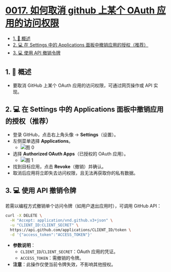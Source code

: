 # [0017. 如何取消 github 上某个 OAuth 应用的访问权限](https://github.com/Tdahuyou/TNotes.git-notes/tree/main/notes/0017.%20%E5%A6%82%E4%BD%95%E5%8F%96%E6%B6%88%20github%20%E4%B8%8A%E6%9F%90%E4%B8%AA%20OAuth%20%E5%BA%94%E7%94%A8%E7%9A%84%E8%AE%BF%E9%97%AE%E6%9D%83%E9%99%90)

<!-- region:toc -->

- [1. 📝 概述](#1--概述)
- [2. 💻 在 Settings 中的 Applications 面板中撤销应用的授权（推荐）](#2--在-settings-中的-applications-面板中撤销应用的授权推荐)
- [3. 💻 使用 API 撤销令牌](#3--使用-api-撤销令牌)

<!-- endregion:toc -->

## 1. 📝 概述

- 要取消 GitHub 上某个 OAuth 应用的访问权限，可通过网页操作或 API 实现。

## 2. 💻 在 Settings 中的 Applications 面板中撤销应用的授权（推荐）

- 登录 GitHub，点击右上角头像 → **Settings**（设置）。
- 左侧菜单选择 **Applications**。
  - ![图 0](https://cdn.jsdelivr.net/gh/Tdahuyou/imgs@main/2025-07-26-00-20-53.png)
- 选择 **Authorized OAuth Apps**（已授权的 OAuth 应用）。
  - ![图 1](https://cdn.jsdelivr.net/gh/Tdahuyou/imgs@main/2025-07-26-00-31-26.png)
- 找到目标应用，点击 **Revoke**（撤销）并确认。
- 取消后应用将立即失去访问权限，且无法再获取你的私有数据。

## 3. 💻 使用 API 撤销令牌

若需以编程方式撤销单个访问令牌（如用户退出应用时），可调用 GitHub API：

```bash
curl -X DELETE \
  -H "Accept: application/vnd.github.v3+json" \
  -u "CLIENT_ID:CLIENT_SECRET" \
  https://api.github.com/applications/CLIENT_ID/token \
  -d '{"access_token":"ACCESS_TOKEN"}'
```

- **参数说明**：
  - `CLIENT_ID`/`CLIENT_SECRET`：OAuth 应用的凭证。
  - `ACCESS_TOKEN`：需撤销的令牌。
- **注意**：此操作仅使当前令牌失效，不影响其他授权。
